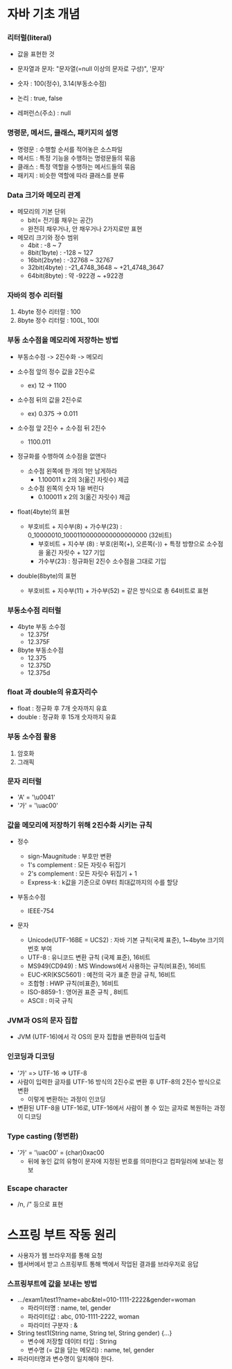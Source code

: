 # 자바 기초 개념

### 리터럴(literal)
  - 값을 표현한 것

  - 문자열과 문자: "문자열(=null 이상의 문자로 구성)", '문자'
  - 숫자 : 100(정수), 3.14(부동소수점)
  - 논리 : true, false
  - 레퍼런스(주소) : null

### 명령문, 메서드, 클래스, 패키지의 설명

  - 명령문 : 수행할 순서를 적어놓은 소스파일
  - 메서드 : 특정 기능을 수행하는 명령문들의 묶음
  - 클래스 : 특정 역할을 수행하는 메서드들의 묶음
  - 패키지 : 비슷한 역할에 따라 클래스를 분류

### Data 크기와 메모리 관계

  - 메모리의 기본 단위
    - bit(= 전기를 채우는 공간)
    - 완전히 채우거나, 안 채우거나 2가지로만 표현
  - 메모리 크기와 정수 범위
    - 4bit : -8 ~ 7
    - 8bit(1byte) : -128 ~ 127
    - 16bit(2byte) : -32768 ~ 32767
    - 32bit(4byte) : -21_4748_3648 ~ +21_4748_3647
    - 64bit(8byte) : 약 -922경 ~ +922경

### 자바의 정수 리터럴

  1. 4byte 정수 리터럴 : 100
  2. 8byte 정수 리터럴 : 100L, 100l
 
### 부동 소수점을 메모리에 저장하는 방법

  - 부동소수점 -> 2진수화 -> 메모리

  - 소수점 앞의 정수 값을 2진수로
    - ex) 12 -> 1100
  - 소수점 뒤의 값을 2진수로
    - ex) 0.375 -> 0.011
  - 소수점 앞 2진수 + 소수점 뒤 2진수
    - 1100.011
  - 정규화를 수행하여 소수점을 없앤다
    - 소수점 왼쪽에 한 개의 1만 남게하라
      - 1.100011 x 2의 3(옮긴 자릿수) 제곱
    - 소수점 왼쪽의 숫자 1을 버린다
      - 0.100011 x 2의 3(옮긴 자릿수) 제곱
  - float(4byte)의 표현
    - 부호비트 + 지수부(8) + 가수부(23) : 0_10000010_10001100000000000000000 (32비트)
      - 부호비트 + 지수부 (8) : 부호(왼쪽(+), 오른쪽(-)) + 특정 방향으로 소수점을 옮긴 자릿수 + 127 기입
      - 가수부(23) : 정규화된 2진수 소수점을 그대로 기입 
  - double(8byte)의 표현
    - 부호비트 + 지수부(11) + 가수부(52) = 같은 방식으로 총 64비트로 표현

### 부동소수점 리터럴
  
  - 4byte 부동 소수점
    - 12.375f
    - 12.375F
  - 8byte 부동소수점
    - 12.375
    - 12.375D
    - 12.375d

### float 과 double의 유효자리수

  - float : 정규화 후 7개 숫자까지 유효
  - double : 정규화 후 15개 숫자까지 유효

### 부동 소수점 활용

  1. 암호화
  2. 그래픽

### 문자 리터럴 

  - 'A' = '\u0041'
  - '가' = '\uac00'

### 값을 메모리에 저장하기 위해 2진수화 시키는 규칙

  - 정수
    - sign-Maugnitude : 부호만 변환
    - 1's complement : 모든 자릿수 뒤집기
    - 2's complement : 모든 자릿수 뒤집기 + 1
    - Express-k : k값을 기준으로 0부터 최대값까지의 수를 할당

  - 부동소수점
    - IEEE-754
  - 문자
    - Unicode(UTF-16BE = UCS2) : 자바 기본 규칙(국제 표준), 1~4byte 크기의 번호 부여
    - UTF-8 : 유니코드 변환 규칙 (국제 표준), 16비트
    - MS949(CD949) : MS Windows에서 사용하는 규칙(비표준), 16비트
    - EUC-KR(KSC5601) : 예전의 국가 표준 한글 규칙, 16비트
    - 조합형 : HWP 규칙(비표준), 16비트
    - ISO-8859-1 : 영어권 표준 규칙 , 8비트
    - ASCII : 미국 규칙

### JVM과 OS의 문자 집합

  - JVM (UTF-16)에서 각 OS의 문자 집합을 변환하여 입출력

### 인코딩과 디코딩

  - '가' => UTF-16 => UTF-8
  - 사람이 입력한 글자를 UTF-16 방식의 2진수로 변환 후 UTF-8의 2진수 방식으로 변환
    - 이렇게 변환하는 과정이 인코딩
  - 변환된 UTF-8을 UTF-16로, UTF-16에서 사람이 볼 수 있는 글자로 복원하는 과정이 디코딩

### Type casting (형변환)

  - '가' = '\uac00' = (char)0xac00
    - 뒤에 놓인 값의 유형이 문자에 지정된 번호를 의미한다고 컴파일러에 보내는 정보

### Escape character

  - /n, /" 등으로 표현

# 스프링 부트 작동 원리

  - 사용자가 웹 브라우저를 통해 요청
  - 웹서버에서 받고 스프링부트 통해 백에서 작업된 결과를 브라우저로 응답

### 스프링부트에 값을 보내는 방법

  - .../exam1/test1?name=abc&tel=010-1111-2222&gender=woman
    - 파라미터명 : name, tel, gender
    - 파라미터값 : abc, 010-1111-2222, woman
    - 파라미터 구분자 : &
  - String test1(String name, String tel, String gender) {...}
    - 변수에 저장할 데이터 타입 : String
    - 변수명 (= 값을 담는 메모리) : name, tel, gender
  - 파라미터명과 변수명이 일치해야 한다.
